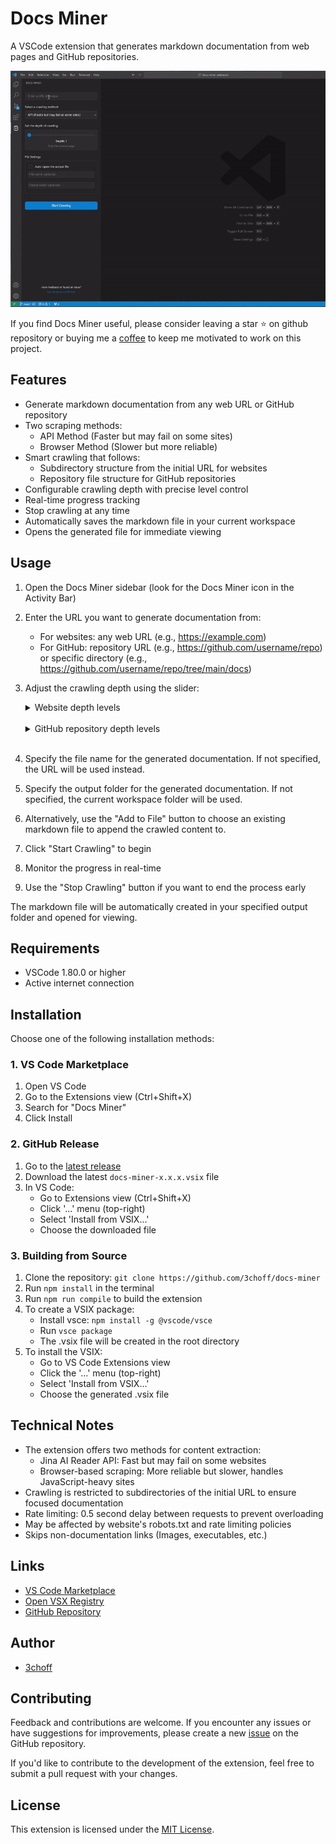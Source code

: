 # Docs Miner

A VSCode extension that generates markdown documentation from web pages and GitHub repositories.

<p align="left">
  <img src="https://raw.githubusercontent.com/3choff/docs-miner/main/media/demo.gif" width="800" alt="Demo">
</p>

If you find Docs Miner useful, please consider leaving a star ⭐ on github repository or buying me a [coffee](https://ko-fi.com/3choff) to keep me motivated to work on this project.

## Features

- Generate markdown documentation from any web URL or GitHub repository
- Two scraping methods:
  - API Method (Faster but may fail on some sites)
  - Browser Method (Slower but more reliable)
- Smart crawling that follows:
  - Subdirectory structure from the initial URL for websites
  - Repository file structure for GitHub repositories
- Configurable crawling depth with precise level control
- Real-time progress tracking
- Stop crawling at any time
- Automatically saves the markdown file in your current workspace
- Opens the generated file for immediate viewing

## Usage

1. Open the Docs Miner sidebar (look for the Docs Miner icon in the Activity Bar)
2. Enter the URL you want to generate documentation from:
   - For websites: any web URL (e.g., https://example.com)
   - For GitHub: repository URL (e.g., https://github.com/username/repo) or specific directory (e.g., https://github.com/username/repo/tree/main/docs)
3. Adjust the crawling depth using the slider:

   <details>
   <summary>Website depth levels</summary>

   - Depth 1: Only the entered page
   - Depth 2: The entered page and links at the same directory level
   - Depth 3: The entered page and links up to two directory levels
   - Depth 4: The entered page and links up to three directory levels
   - Depth 5: The entered page and links up to four directory levels
   </details>
   <br/>
   <details>
   <summary>GitHub repository depth levels</summary>

   - Depth 1: Root files only
   - Depth 2: Root + one directory level
   - Depth 3: Root + two directory levels
   - Depth 4: Root + three directory levels
   - Depth 5: Root + four directory levels
   </details>
   <br/>
4. Specify the file name for the generated documentation. If not specified, the URL will be used instead.
5. Specify the output folder for the generated documentation. If not specified, the current workspace folder will be used.
6. Alternatively, use the "Add to File" button to choose an existing markdown file to append the crawled content to.
7. Click "Start Crawling" to begin
8. Monitor the progress in real-time
9. Use the "Stop Crawling" button if you want to end the process early

The markdown file will be automatically created in your specified output folder and opened for viewing.

## Requirements

- VSCode 1.80.0 or higher
- Active internet connection

## Installation

Choose one of the following installation methods:

### 1. VS Code Marketplace
1. Open VS Code
2. Go to the Extensions view (Ctrl+Shift+X)
3. Search for "Docs Miner"
4. Click Install

### 2. GitHub Release
1. Go to the [latest release](https://github.com/3choff/docs-miner/releases/latest)
2. Download the latest `docs-miner-x.x.x.vsix` file
3. In VS Code:
   - Go to Extensions view (Ctrl+Shift+X)
   - Click '...' menu (top-right)
   - Select 'Install from VSIX...'
   - Choose the downloaded file

### 3. Building from Source
1. Clone the repository: `git clone https://github.com/3choff/docs-miner`
2. Run `npm install` in the terminal
3. Run `npm run compile` to build the extension
4. To create a VSIX package:
   - Install vsce: `npm install -g @vscode/vsce`
   - Run `vsce package`
   - The .vsix file will be created in the root directory
5. To install the VSIX:
   - Go to VS Code Extensions view
   - Click the '...' menu (top-right)
   - Select 'Install from VSIX...'
   - Choose the generated .vsix file

## Technical Notes
- The extension offers two methods for content extraction:
  - Jina AI Reader API: Fast but may fail on some websites
  - Browser-based scraping: More reliable but slower, handles JavaScript-heavy sites
- Crawling is restricted to subdirectories of the initial URL to ensure focused documentation
- Rate limiting: 0.5 second delay between requests to prevent overloading
- May be affected by website's robots.txt and rate limiting policies
- Skips non-documentation links (Images, executables, etc.)

## Links
- [VS Code Marketplace](https://marketplace.visualstudio.com/items?itemName=3choff.docs-miner)
- [Open VSX Registry](https://open-vsx.org/extension/3choff/docs-miner)
- [GitHub Repository](https://github.com/3choff/docs-miner)

## Author
- [3choff](https://github.com/3choff)

## Contributing
Feedback and contributions are welcome. If you encounter any issues or have suggestions for improvements, please create a new [issue](https://github.com/3choff/docs-miner/issues) on the GitHub repository.

If you'd like to contribute to the development of the extension, feel free to submit a pull request with your changes.

## License
This extension is licensed under the [MIT License](https://github.com/3choff/docs-miner/blob/main/LICENSE).